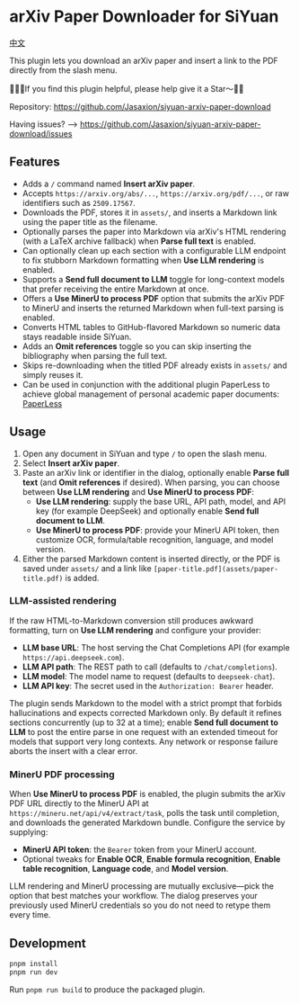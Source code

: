 # arXiv Paper Downloader for SiYuan

[中文](https://github.com/Jasaxion/siyuan-arxiv-paper-download/blob/main/README_zh_CN.md)

This plugin lets you download an arXiv paper and insert a link to the PDF directly from the slash menu.

👋🙋‍♂️If you find this plugin helpful, please help give it a Star～🩷🌟

Repository: https://github.com/Jasaxion/siyuan-arxiv-paper-download

Having issues? --> https://github.com/Jasaxion/siyuan-arxiv-paper-download/issues

## Features

- Adds a `/` command named **Insert arXiv paper**.
- Accepts `https://arxiv.org/abs/...`, `https://arxiv.org/pdf/...`, or raw identifiers such as `2509.17567`.
- Downloads the PDF, stores it in `assets/`, and inserts a Markdown link using the paper title as the filename.
- Optionally parses the paper into Markdown via arXiv's HTML rendering (with a LaTeX archive fallback) when **Parse full text** is enabled.
- Can optionally clean up each section with a configurable LLM endpoint to fix stubborn Markdown formatting when **Use LLM rendering** is enabled.
- Supports a **Send full document to LLM** toggle for long-context models that prefer receiving the entire Markdown at once.
- Offers a **Use MinerU to process PDF** option that submits the arXiv PDF to MinerU and inserts the returned Markdown when full-text parsing is enabled.
- Converts HTML tables to GitHub-flavored Markdown so numeric data stays readable inside SiYuan.
- Adds an **Omit references** toggle so you can skip inserting the bibliography when parsing the full text.
- Skips re-downloading when the titled PDF already exists in `assets/` and simply reuses it.
- Can be used in conjunction with the additional plugin PaperLess to achieve global management of personal academic paper documents: [PaperLess](https://github.com/Jasaxion/siyuan-paperless)

## Usage

1. Open any document in SiYuan and type `/` to open the slash menu.
2. Select **Insert arXiv paper**.
3. Paste an arXiv link or identifier in the dialog, optionally enable **Parse full text** (and **Omit references** if desired). When parsing, you can choose between **Use LLM rendering** and **Use MinerU to process PDF**:
   - **Use LLM rendering**: supply the base URL, API path, model, and API key (for example DeepSeek) and optionally enable **Send full document to LLM**.
   - **Use MinerU to process PDF**: provide your MinerU API token, then customize OCR, formula/table recognition, language, and model version.
4. Either the parsed Markdown content is inserted directly, or the PDF is saved under `assets/` and a link like `[paper-title.pdf](assets/paper-title.pdf)` is added.

### LLM-assisted rendering

If the raw HTML-to-Markdown conversion still produces awkward formatting, turn on **Use LLM rendering** and configure your provider:

- **LLM base URL**: The host serving the Chat Completions API (for example `https://api.deepseek.com`).
- **LLM API path**: The REST path to call (defaults to `/chat/completions`).
- **LLM model**: The model name to request (defaults to `deepseek-chat`).
- **LLM API key**: The secret used in the `Authorization: Bearer` header.

The plugin sends Markdown to the model with a strict prompt that forbids hallucinations and expects corrected Markdown only. By default it refines sections concurrently (up to 32 at a time); enable **Send full document to LLM** to post the entire parse in one request with an extended timeout for models that support very long contexts. Any network or response failure aborts the insert with a clear error.

### MinerU PDF processing

When **Use MinerU to process PDF** is enabled, the plugin submits the arXiv PDF URL directly to the MinerU API at `https://mineru.net/api/v4/extract/task`, polls the task until completion, and downloads the generated Markdown bundle. Configure the service by supplying:

- **MinerU API token**: the `Bearer` token from your MinerU account.
- Optional tweaks for **Enable OCR**, **Enable formula recognition**, **Enable table recognition**, **Language code**, and **Model version**.

LLM rendering and MinerU processing are mutually exclusive—pick the option that best matches your workflow. The dialog preserves your previously used MinerU credentials so you do not need to retype them every time.

## Development

```bash
pnpm install
pnpm run dev
```

Run `pnpm run build` to produce the packaged plugin.
